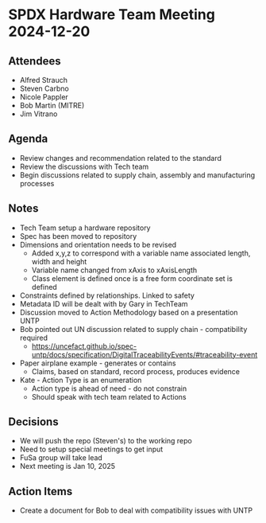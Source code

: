 # SPDX Hardware Team Meeting 2024-12-20

## Attendees
* Alfred Strauch
* Steven Carbno
* Nicole Pappler
* Bob Martin (MITRE)
* Jim Vitrano

## Agenda
* Review changes and recommendation related to the standard
* Review the discussions with Tech team
* Begin discussions related to supply chain, assembly and manufacturing processes

## Notes
* Tech Team setup a hardware repository
* Spec has been moved to repository
* Dimensions and orientation needs to be revised
  * Added x,y,z to correspond with a variable name associated length, width and height
  * Variable name changed from xAxis to xAxisLength
  * Class element is defined once is a free form coordinate set is defined
* Constraints defined by relationships. Linked to safety
* Metadata ID will be dealt with by Gary in TechTeam
* Discussion moved to Action Methodology based on a presentation UNTP
* Bob pointed out UN discussion related to supply chain - compatibility required
  * https://uncefact.github.io/spec-untp/docs/specification/DigitalTraceabilityEvents/#traceability-event
* Paper airplane example - generates or contains
  * Claims, based on standard, record process, produces evidence
* Kate - Action Type is an enumeration
  * Action type is ahead of need - do not constrain
  * Should speak with tech team related to Actions

## Decisions
* We will push the repo (Steven's) to the working repo
* Need to setup special meetings to get input
* FuSa group will take lead
* Next meeting is Jan 10, 2025

## Action Items
* Create a document for Bob to deal with compatibility issues with UNTP
